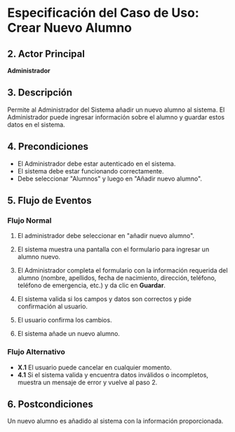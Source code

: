 # Especificación del Caso de Uso: Crear Nuevo Alumno

## 2. Actor Principal
**Administrador**

## 3. Descripción
Permite al Administrador del Sistema añadir un nuevo alumno al sistema. El Administrador puede ingresar información sobre el alumno y guardar estos datos en el sistema.

## 4. Precondiciones
- El Administrador debe estar autenticado en el sistema.
- El sistema debe estar funcionando correctamente.
- Debe seleccionar "Alumnos" y luego en "Añadir nuevo alumno".

## 5. Flujo de Eventos

### Flujo Normal

1. El administrador debe seleccionar en "añadir nuevo alumno".

2. El sistema muestra una pantalla con el formulario para ingresar un alumno nuevo.

3. El Administrador completa el formulario con la información requerida del alumno (nombre, apellidos, fecha de nacimiento, dirección, teléfono, teléfono de emergencia, etc.) y da clic en **Guardar**.

4. El sistema valida si los campos y datos son correctos y pide confirmación al usuario.

5. El usuario confirma los cambios.

6. El sistema añade un nuevo alumno.

### Flujo Alternativo
- **X.1** El usuario puede cancelar en cualquier momento.
- **4.1** Si el sistema valida y encuentra datos inválidos o incompletos, muestra un mensaje de error y vuelve al paso 2.

## 6. Postcondiciones
Un nuevo alumno es añadido al sistema con la información proporcionada.

